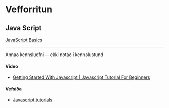 # Vefforritun

## Java Script

[JavaScript Basics](https://developer.mozilla.org/en-US/docs/Learn/Getting_started_with_the_web/JavaScript_basics)



---

Annað kennsluefni -- ekki notað í kennslustund

#### Video 

* [Getting Started With Javascript | Javascript Tutorial For Beginners](https://www.youtube.com/watch?v=2nZiB1JItbY&list=PLDyQo7g0_nsX8_gZAB8KD1lL4j4halQBJ) 

#### Vefsíða

* [Javascript tutorials](https://www.guru99.com/interactive-javascript-tutorials.html)

